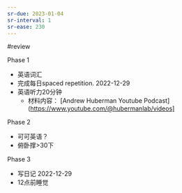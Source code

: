 ```yaml
---
sr-due: 2023-01-04
sr-interval: 1
sr-ease: 230
---
```


#review 

Phase 1
- 英语词汇
- 完成每日spaced repetition. 2022-12-29
- 英语听力20分钟
	- 材料内容： [Andrew Huberman Youtube Podcast](https://www.youtube.com/@hubermanlab/videos]

Phase 2
- 可可英语？
- 俯卧撑>30下

Phase 3
- 写日记 2022-12-29
- 12点前睡觉